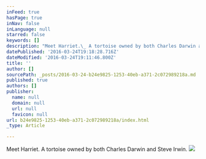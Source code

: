 ```yaml
---
inFeed: true
hasPage: true
inNav: false
inLanguage: null
starred: false
keywords: []
description: "Meet Harriet.\_ A tortoise owned by both Charles Darwin and Steve Irwin. \_"
datePublished: '2016-03-24T19:18:28.716Z'
dateModified: '2016-03-24T19:11:46.800Z'
title: ''
author: []
sourcePath: _posts/2016-03-24-b24e9825-1253-40eb-a371-2c072989218a.md
published: true
authors: []
publisher:
  name: null
  domain: null
  url: null
  favicon: null
url: b24e9825-1253-40eb-a371-2c072989218a/index.html
_type: Article

---
```

Meet Harriet.  A tortoise owned by both Charles Darwin and Steve Irwin.  ![](https://the-grid-user-content.s3-us-west-2.amazonaws.com/ec9141db-0055-413b-959d-892f615ad621.jpg)